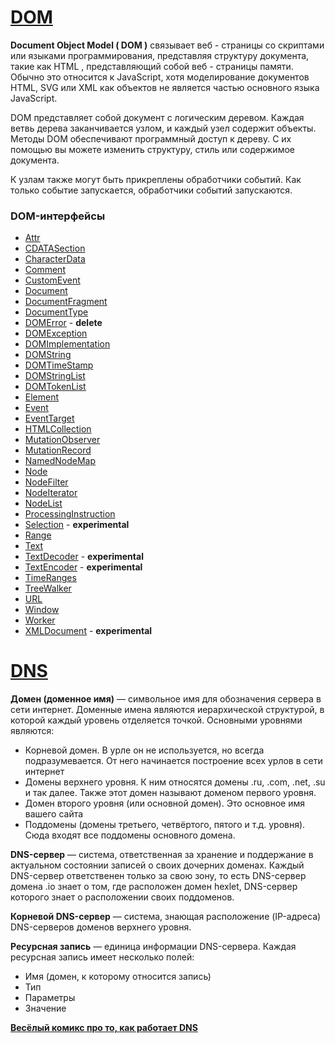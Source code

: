 # [DOM](https://developer.mozilla.org/en-US/docs/Web/API/Document_Object_Model) 

**Document Object Model ( DOM )** связывает веб - страницы со скриптами или языками программирования, представляя структуру документа, такие как HTML , представляющий собой веб - страницы памяти. Обычно это относится к JavaScript, хотя моделирование документов HTML, SVG или XML как объектов не является частью основного языка JavaScript.

DOM представляет собой документ с логическим деревом. Каждая ветвь дерева заканчивается узлом, и каждый узел содержит объекты. Методы DOM обеспечивают программный доступ к дереву. С их помощью вы можете изменить структуру, стиль или содержимое документа.

К узлам также могут быть прикреплены обработчики событий. Как только событие запускается, обработчики событий запускаются.

### DOM-интерфейсы
* [Attr](https://developer.mozilla.org/en-US/docs/Web/API/Attr)
* [CDATASection](https://developer.mozilla.org/en-US/docs/Web/API/CDATASection)
* [CharacterData](https://developer.mozilla.org/en-US/docs/Web/API/CharacterData)
* [Comment](https://developer.mozilla.org/en-US/docs/Web/API/Comment)
* [CustomEvent](https://developer.mozilla.org/en-US/docs/Web/API/CustomEvent)
* [Document](https://developer.mozilla.org/en-US/docs/Web/API/Document)
* [DocumentFragment](https://developer.mozilla.org/en-US/docs/Web/API/DocumentFragment)
* [DocumentType](https://developer.mozilla.org/en-US/docs/Web/API/DocumentType)
* [DOMError](https://developer.mozilla.org/en-US/docs/Web/API/DOMError) - **delete**
* [DOMException](https://developer.mozilla.org/en-US/docs/Web/API/DOMException)
* [DOMImplementation](https://developer.mozilla.org/en-US/docs/Web/API/DOMImplementation)
* [DOMString](https://developer.mozilla.org/en-US/docs/Web/API/DOMString)
* [DOMTimeStamp](https://developer.mozilla.org/en-US/docs/Web/API/DOMTimeStamp)
* [DOMStringList](https://developer.mozilla.org/en-US/docs/Web/API/DOMStringList)
* [DOMTokenList](https://developer.mozilla.org/en-US/docs/Web/API/DOMTokenList)
* [Element](https://developer.mozilla.org/en-US/docs/Web/API/Element)
* [Event](https://developer.mozilla.org/en-US/docs/Web/API/Event)
* [EventTarget](https://developer.mozilla.org/en-US/docs/Web/API/EventTarget)
* [HTMLCollection](https://developer.mozilla.org/en-US/docs/Web/API/HTMLCollection)
* [MutationObserver](https://developer.mozilla.org/en-US/docs/Web/API/MutationObserver)
* [MutationRecord](https://developer.mozilla.org/en-US/docs/Web/API/MutationRecord)
* [NamedNodeMap](https://developer.mozilla.org/en-US/docs/Web/API/NamedNodeMap)
* [Node](https://developer.mozilla.org/en-US/docs/Web/API/Node)
* [NodeFilter](https://developer.mozilla.org/en-US/docs/Web/API/NodeFilter)
* [NodeIterator](https://developer.mozilla.org/en-US/docs/Web/API/NodeIterator)
* [NodeList](https://developer.mozilla.org/en-US/docs/Web/API/NodeList)
* [ProcessingInstruction](https://developer.mozilla.org/en-US/docs/Web/API/ProcessingInstruction)
* [Selection](https://developer.mozilla.org/en-US/docs/Web/API/Selection) - **experimental**
* [Range](https://developer.mozilla.org/en-US/docs/Web/API/Range)
* [Text](https://developer.mozilla.org/en-US/docs/Web/API/Text)
* [TextDecoder](https://developer.mozilla.org/en-US/docs/Web/API/TextDecoder) - **experimental**
* [TextEncoder](https://developer.mozilla.org/en-US/docs/Web/API/TextEncoder) - **experimental**
* [TimeRanges](https://developer.mozilla.org/en-US/docs/Web/API/TimeRanges)
* [TreeWalker](https://developer.mozilla.org/en-US/docs/Web/API/TreeWalker)
* [URL](https://developer.mozilla.org/en-US/docs/Web/API/URL)
* [Window](https://developer.mozilla.org/en-US/docs/Web/API/Window)
* [Worker](https://developer.mozilla.org/en-US/docs/Web/API/Worker)
* [XMLDocument](https://developer.mozilla.org/en-US/docs/Web/API/XMLDocument) - **experimental**

# [DNS](https://guides.hexlet.io/dns/) 
**Домен (доменное имя)** — символьное имя для обозначения сервера в сети интернет. Доменные имена являются иерархической структурой, в которой каждый уровень отделяется точкой. Основными уровнями являются:

* Корневой домен. В урле он не используется, но всегда подразумевается. От него начинается построение всех урлов в сети интернет
* Домены верхнего уровня. К ним относятся домены .ru, .com, .net, .su и так далее. Также этот домен называют доменом первого уровня.
* Домен второго уровня (или основной домен). Это основное имя вашего сайта
* Поддомены (домены третьего, четвёртого, пятого и т.д. уровня). Сюда входят все поддомены основного домена.

**DNS-сервер** — система, ответственная за хранение и поддержание в актуальном состоянии записей о своих дочерних доменах. Каждый DNS-сервер ответственен только за свою зону, то есть DNS-сервер домена .io знает о том, где расположен домен hexlet, DNS-сервер которого знает о расположении своих поддоменов.

**Корневой DNS-сервер** — система, знающая расположение (IP-адреса) DNS-серверов доменов верхнего уровня.

**Ресурсная запись** — единица информации DNS-сервера. Каждая ресурсная запись имеет несколько полей:

* Имя (домен, к которому относится запись)
* Тип
* Параметры
* Значение

[**Весёлый комикс про то, как работает DNS**](https://howdns.works/)
